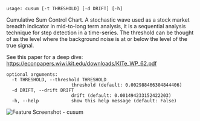 ```text
usage: cusum [-t THRESHOLD] [-d DRIFT] [-h]
```

Cumulative Sum Control Chart. A stochastic wave used as a stock market breadth indicator in mid-to-long term analysis, it is a sequential analysis technique for step detection in a time-series. The threshold can be thought of as the level where the background noise is at or below the level of the true signal. 

See this paper for a deep dive: https://econpapers.wiwi.kit.edu/downloads/KITe_WP_62.pdf

```
optional arguments:
  -t THRESHOLD, --threshold THRESHOLD
                        threshold (default: 0.002988466304844406)
  -d DRIFT, --drift DRIFT
                        drift (default: 0.001494233152422203)
  -h, --help            show this help message (default: False)
```

<img size="1400" alt="Feature Screenshot - cusum" src="https://user-images.githubusercontent.com/25267873/112729206-ef37be80-8f22-11eb-9a53-8e8e55c4caf0.png">
